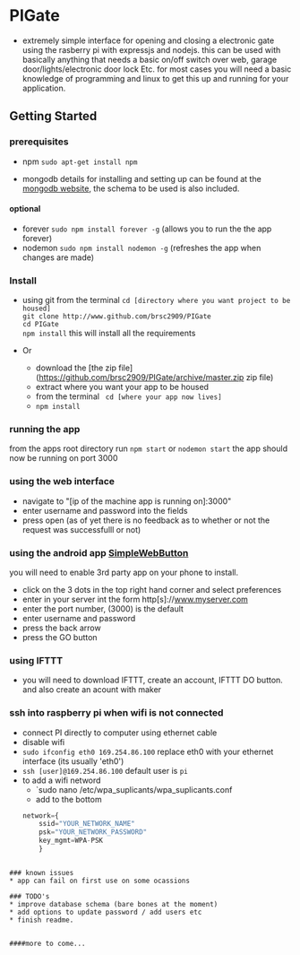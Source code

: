 # PIGate

 - extremely simple interface for opening and closing a electronic gate using the rasberry pi with expressjs and nodejs. this can be used with basically anything that needs a basic on/off switch over web, garage door/lights/electronic door lock Etc. for most cases you will need a basic knowledge of programming and linux to get this up and running for your application.

## Getting Started
### prerequisites
* npm 
  `sudo apt-get install npm` 

* mongodb
	details for installing and setting up can be found at the [mongodb website](https://docs.mongodb.com/manual/installation/), the schema to be used is also included. 

#### optional 

* forever
  `sudo npm install forever -g` (allows you to run the the app forever)
* nodemon
  `sudo npm install nodemon -g` (refreshes the app when changes are made)

### Install 
* using git from the terminal
`cd [directory where you want project to be housed]`<br>
`git clone http://www.github.com/brsc2909/PIGate`<br>
`cd PIGate`<br>
`npm install` this will install all the requirements <br>

* Or 
   * download the [the zip file](https://github.com/brsc2909/PIGate/archive/master.zip zip file)
   * extract where you want your app to be housed
   * from the terminal ` cd [where your app now lives]`
   * `npm install`

### running the app
from the apps root directory run `npm start` or `nodemon start` the app should now be running on port 3000

### using the web interface
* navigate to "[ip of the machine app is running on]:3000"
* enter username and password into the fields
* press open (as of yet there is no feedback as to whether or not the request was successfulll or not)

### using the android app [SimpleWebButton](https://github.com/brsc2909/SimpleWebButton/blob/master/mobile/mobile-release.apk)
you will need to enable 3rd party app on your phone to install. 
* click on the 3 dots in the top right hand corner and select preferences
* enter in your server int the form http[s]://www.myserver.com
* enter the port number, (3000) is the default
* enter username and password
* press the back arrow
* press the GO button

### using IFTTT 
* you will need to download IFTTT, create an account, IFTTT DO button. and also create an acount with maker





### ssh into raspberry pi when wifi is not connected
* connect PI directly to computer using ethernet cable
* disable wifi 
* `sudo ifconfig eth0 169.254.86.100` replace eth0 with your ethernet interface (its usually 'eth0')
* `ssh [user]@169.254.86.100` default user is `pi`
* to add a wifi netword 
	* `sudo nano /etc/wpa_suplicants/wpa_suplicants.conf
	* add to the bottom 
	```js
	network={
		ssid="YOUR_NETWORK_NAME"
		psk="YOUR_NETWORK_PASSWORD"
		key_mgmt=WPA-PSK
		}
```

### known issues
* app can fail on first use on some ocassions

### TODO's
* improve database schema (bare bones at the moment)
* add options to update password / add users etc
* finish readme.


####more to come...
